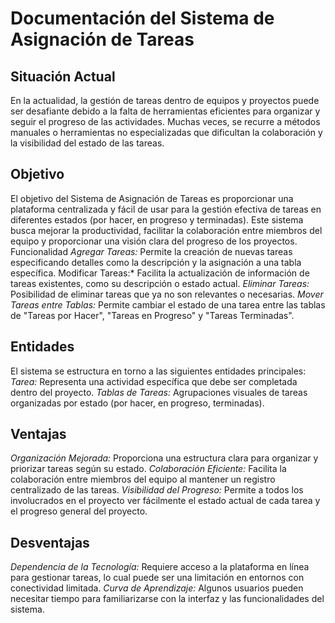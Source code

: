 # Documentación del Sistema de Asignación de Tareas
## Situación Actual
En la actualidad, la gestión de tareas dentro de equipos y proyectos puede ser desafiante debido a la falta de herramientas eficientes para organizar y seguir el progreso de las actividades. Muchas veces, se recurre a métodos manuales o herramientas no especializadas que dificultan la colaboración y la visibilidad del estado de las tareas.
## Objetivo
El objetivo del Sistema de Asignación de Tareas es proporcionar una plataforma centralizada y fácil de usar para la gestión efectiva de tareas en diferentes estados (por hacer, en progreso y terminadas). Este sistema busca mejorar la productividad, facilitar la colaboración entre miembros del equipo y proporcionar una visión clara del progreso de los proyectos.
Funcionalidad
*Agregar Tareas:*
Permite la creación de nuevas tareas especificando detalles como la descripción y la asignación a una tabla específica.
Modificar Tareas:*
Facilita la actualización de información de tareas existentes, como su descripción o estado actual.
*Eliminar Tareas:*
Posibilidad de eliminar tareas que ya no son relevantes o necesarias.
*Mover Tareas entre Tablas:*
Permite cambiar el estado de una tarea entre las tablas de "Tareas por Hacer", "Tareas en Progreso" y "Tareas Terminadas".
## Entidades
El sistema se estructura en torno a las siguientes entidades principales:
*Tarea:* Representa una actividad específica que debe ser completada dentro del proyecto.
*Tablas de Tareas:* Agrupaciones visuales de tareas organizadas por estado (por hacer, en progreso, terminadas).
## Ventajas
*Organización Mejorada:* Proporciona una estructura clara para organizar y priorizar tareas según su estado.
*Colaboración Eficiente:* Facilita la colaboración entre miembros del equipo al mantener un registro centralizado de las tareas.
*Visibilidad del Progreso:* Permite a todos los involucrados en el proyecto ver fácilmente el estado actual de cada tarea y el progreso general del proyecto.
## Desventajas
*Dependencia de la Tecnología:* Requiere acceso a la plataforma en línea para gestionar tareas, lo cual puede ser una limitación en entornos con conectividad limitada.
*Curva de Aprendizaje:* Algunos usuarios pueden necesitar tiempo para familiarizarse con la interfaz y las funcionalidades del sistema.

